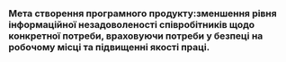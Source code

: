 ### Мета створення програмного продукту:зменшення рівня інформаційної незадоволеності співробітників щодо конкретної потреби, враховуючи потреби у безпеці на робочому місці та підвищенні якості праці.
